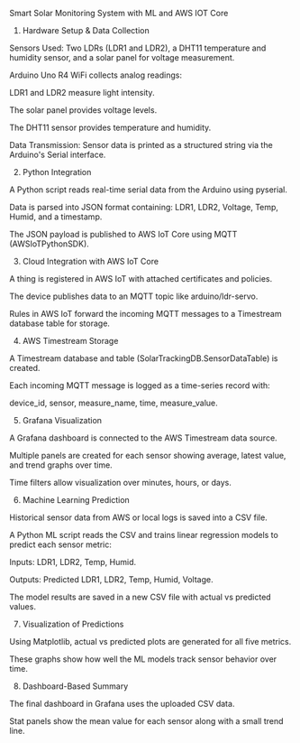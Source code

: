 Smart Solar Monitoring System with ML and AWS IOT Core

1. Hardware Setup & Data Collection

Sensors Used: Two LDRs (LDR1 and LDR2), a DHT11 temperature and humidity sensor, and a solar panel for voltage measurement.

Arduino Uno R4 WiFi collects analog readings:

LDR1 and LDR2 measure light intensity.

The solar panel provides voltage levels.

The DHT11 sensor provides temperature and humidity.

Data Transmission: Sensor data is printed as a structured string via the Arduino's Serial interface.

2. Python Integration

A Python script reads real-time serial data from the Arduino using pyserial.

Data is parsed into JSON format containing: LDR1, LDR2, Voltage, Temp, Humid, and a timestamp.

The JSON payload is published to AWS IoT Core using MQTT (AWSIoTPythonSDK).

3. Cloud Integration with AWS IoT Core

A thing is registered in AWS IoT with attached certificates and policies.

The device publishes data to an MQTT topic like arduino/ldr-servo.

Rules in AWS IoT forward the incoming MQTT messages to a Timestream database table for storage.

4. AWS Timestream Storage

A Timestream database and table (SolarTrackingDB.SensorDataTable) is created.

Each incoming MQTT message is logged as a time-series record with:

device_id, sensor, measure_name, time, measure_value.

5. Grafana Visualization

A Grafana dashboard is connected to the AWS Timestream data source.

Multiple panels are created for each sensor showing average, latest value, and trend graphs over time.

Time filters allow visualization over minutes, hours, or days.

6. Machine Learning Prediction

Historical sensor data from AWS or local logs is saved into a CSV file.

A Python ML script reads the CSV and trains linear regression models to predict each sensor metric:

Inputs: LDR1, LDR2, Temp, Humid.

Outputs: Predicted LDR1, LDR2, Temp, Humid, Voltage.

The model results are saved in a new CSV file with actual vs predicted values.

7. Visualization of Predictions

Using Matplotlib, actual vs predicted plots are generated for all five metrics.

These graphs show how well the ML models track sensor behavior over time.

8. Dashboard-Based Summary

The final dashboard in Grafana uses the uploaded CSV data.

Stat panels show the mean value for each sensor along with a small trend line.
